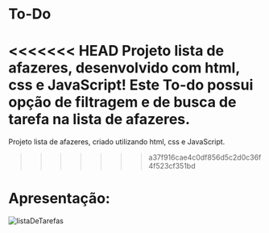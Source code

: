 # To-Do
<<<<<<< HEAD
Projeto lista de afazeres, desenvolvido com html, css e JavaScript!
Este To-do possui opção de filtragem e de busca de tarefa na lista de afazeres.
</br>
=======

Projeto lista de afazeres, criado utilizando html, css e JavaScript.

>>>>>>> a37f916cae4c0df856d5c2d0c36f4f523cf351bd
# Apresentação:

![listaDeTarefas](https://user-images.githubusercontent.com/95131108/188657306-d07091ab-fb5c-4968-979b-d56a6653aac6.jpg)

